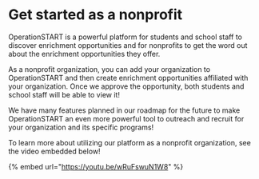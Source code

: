 # Get started as a nonprofit

OperationSTART is a powerful platform for students and school staff to discover enrichment opportunities and for nonprofits to get the word out about the enrichment opportunities they offer.   
  
As a nonprofit organization, you can add your organization to OperationSTART and then create enrichment opportunities affiliated with your organization. Once we approve the opportunity, both students and school staff will be able to view it!  
  
We have many features planned in our roadmap for the future to make OperationSTART an even more powerful tool to outreach and recruit for your organization and its specific programs!  
  
To learn more about utilizing our platform as a nonprofit organization, see the video embedded below!

{% embed url="https://youtu.be/wRuFswuN1W8" %}

  


